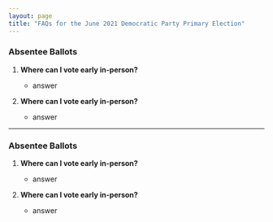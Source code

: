 ```yaml
---
layout: page
title: "FAQs for the June 2021 Democratic Party Primary Election"
---
```


### Absentee Ballots

1. **Where can I vote early in-person?**
    - answer

1. **Where can I vote early in-person?**
    - answer

---

### Absentee Ballots

1. **Where can I vote early in-person?**
    - answer

1. **Where can I vote early in-person?**
    - answer
